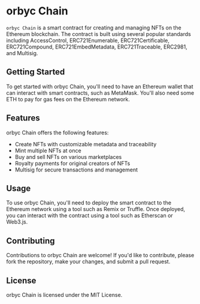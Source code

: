 # orbyc Chain
`orbyc Chain` is a smart contract for creating and managing NFTs on the Ethereum blockchain. The contract is built using several popular standards including AccessControl, ERC721Enumerable, ERC721Certificable, ERC721Compound, ERC721EmbedMetadata, ERC721Traceable, ERC2981, and Multisig.

## Getting Started
To get started with orbyc Chain, you'll need to have an Ethereum wallet that can interact with smart contracts, such as MetaMask. You'll also need some ETH to pay for gas fees on the Ethereum network.

## Features
orbyc Chain offers the following features:

 - Create NFTs with customizable metadata and traceability
 - Mint multiple NFTs at once
 - Buy and sell NFTs on various marketplaces
 - Royalty payments for original creators of NFTs
 - Multisig for secure transactions and management

## Usage
To use orbyc Chain, you'll need to deploy the smart contract to the Ethereum network using a tool such as Remix or Truffle. Once deployed, you can interact with the contract using a tool such as Etherscan or Web3.js.

## Contributing
Contributions to orbyc Chain are welcome! If you'd like to contribute, please fork the repository, make your changes, and submit a pull request.

## License
orbyc Chain is licensed under the MIT License.